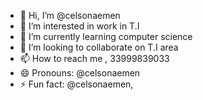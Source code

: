 - 👋 Hi, I’m @celsonaemen
- 👀 I’m interested in work in T.I 
- 🌱 I’m currently learning computer science
- 💞️ I’m looking to collaborate on T.I area
- 📫 How to reach me , 33999839033  
- 😄 Pronouns: @celsonaemen
- ⚡ Fun fact: @celsonaemen, 

<!---
celsonaemen/celsonaemen is a ✨ special ✨ repository because its `README.md` (this file) appears on your GitHub profile.
You can click the Preview link to take a look at your changes.
--->
